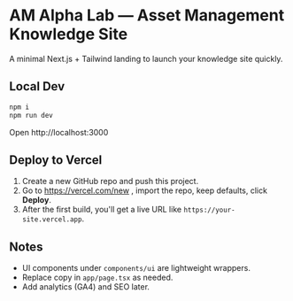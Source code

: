 
# AM Alpha Lab — Asset Management Knowledge Site

A minimal Next.js + Tailwind landing to launch your knowledge site quickly.

## Local Dev
```bash
npm i
npm run dev
```
Open http://localhost:3000

## Deploy to Vercel
1. Create a new GitHub repo and push this project.
2. Go to https://vercel.com/new , import the repo, keep defaults, click **Deploy**.
3. After the first build, you'll get a live URL like `https://your-site.vercel.app`.

## Notes
- UI components under `components/ui` are lightweight wrappers.
- Replace copy in `app/page.tsx` as needed.
- Add analytics (GA4) and SEO later.
